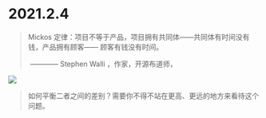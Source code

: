 # 2021.2.4

>   Mickos 定律：项目不等于产品，项目拥有共同体——共同体有时间没有钱，产品拥有顾客—— 顾客有钱没有时间。
>
> ​       ———— Stephen Walli ，作家，开源布道师，

![](https://storage.remag.me/system/assets/images/000/001/616/original/marten_mickos_1.jpg)

> 如何平衡二者之间的差别？需要你不得不站在更高、更远的地方来看待这个问题。

